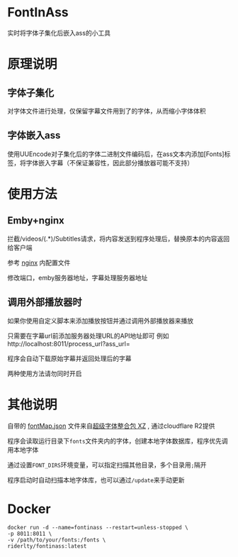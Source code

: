 # FontInAss

实时将字体子集化后嵌入ass的小工具

# 原理说明

## 字体子集化

对字体文件进行处理，仅保留字幕文件用到了的字体，从而缩小字体体积

## 字体嵌入ass
使用UUEncode对子集化后的字体二进制文件编码后，在ass文本内添加[Fonts]标签，将字体嵌入字幕（不保证兼容性，因此部分播放器可能不支持）

# 使用方法

## Emby+nginx

拦截/videos/(.*)/Subtitles请求，将内容发送到程序处理后，替换原本的内容返回给客户端

参考 [nginx](https://github.com/RiderLty/fontInAss/tree/main/nginx) 内配置文件

修改端口，emby服务器地址，字幕处理服务器地址

## 调用外部播放器时

如果你使用自定义脚本来添加播放按钮并通过调用外部播放器来播放

只需要在字幕url前添加服务器处理URL的API地址即可 例如 http://localhost:8011/process_url?ass_url=

程序会自动下载原始字幕并返回处理后的字幕

两种使用方法请勿同时开启

# 其他说明

自带的 [fontMap.json](https://github.com/RiderLty/fontInAss/blob/main/fontMap.json) 文件来自[超级字体整合包 XZ](https://vcb-s.com/archives/1114) , 通过cloudflare R2提供

程序会读取运行目录下`fonts`文件夹内的字体，创建本地字体数据库，程序优先调用本地字体

通过设置`FONT_DIRS`环境变量，可以指定扫描其他目录，多个目录用`;`隔开

程序启动时自动扫描本地字体库，也可以通过`/update`来手动更新 

# Docker

```
docker run -d --name=fontinass --restart=unless-stopped \
-p 8011:8011 \
-v /path/to/your/fonts:/fonts \
riderlty/fontinass:latest
```


